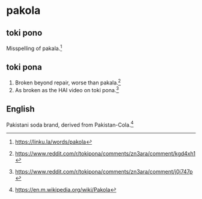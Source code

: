 # pakola
## toki pono

Misspelling of pakala.[^1]

## toki pona

1. Broken beyond repair, worse than pakala.[^3]
2. As broken as the HAI video on toki pona.[^2]

## English

Pakistani soda brand, derived from Pakistan-Cola.[^4]

[^1]: <https://linku.la/words/pakola>
[^2]: <https://www.reddit.com/r/tokipona/comments/zn3ara/comment/j0j747p>
[^3]: <https://www.reddit.com/r/tokipona/comments/zn3ara/comment/kgd4xh1>
[^4]: <https://en.m.wikipedia.org/wiki/Pakola>